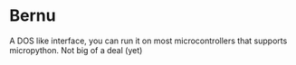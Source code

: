 # Bernu
A DOS like interface, you can run it on most microcontrollers that supports micropython. Not big of a deal (yet)
